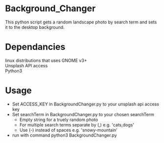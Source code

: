 # Background_Changer

This python script gets a random landscape photo by search term and sets it to the desktop background.

# Dependancies 
linux distributions that uses GNOME v3+  
Unsplash API access  
Python3

# Usage
- Set ACCESS_KEY in BackgroundChanger.py to your unsplash api access key
- Set searchTerm in BackgroundChanger.py to your chosen searchTerm 
  - Empty string for a truely random photo
  - For multiple search terms separate by (,) e.g. 'cats,dogs'
  - Use (-) instead of spaces e.g. 'snowy-mountain'
- run with command python3 BackgroundChanger.py
